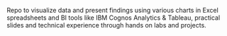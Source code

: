 Repo to visualize data and present findings using various charts in Excel spreadsheets and BI tools like IBM Cognos Analytics & Tableau,
practical slides and technical experience through hands on labs and projects.
